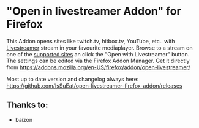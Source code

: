 "Open in livestreamer Addon" for Firefox
========================================

This Addon opens sites like twitch.tv, hitbox.tv, YouTube, etc.. with [Livestreamer](http://livestreamer.io/) stream in your favourite mediaplayer. Browse to a stream on one of the [supported sites](http://livestreamer.io/plugin_matrix.html) an click the "Open with Livestreamer" button. The settings can be edited via the Firefox Addon Manager. Get it directly from https://addons.mozilla.org/en-US/firefox/addon/open-livestreamer/

Most up to date version and changelog always here: https://github.com/IsSuEat/open-livestreamer-firefox-addon/releases

Thanks to:
-------
-  baizon
